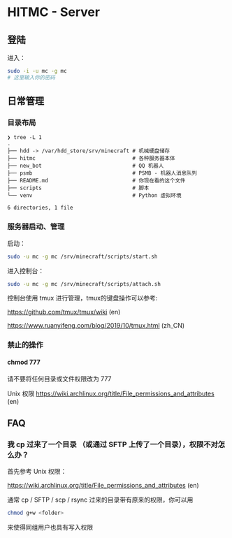 # HITMC - Server

## 登陆

进入：

```zsh
sudo -i -u mc -g mc
# 这里输入你的密码
```


## 日常管理

### 目录布局

```
❯ tree -L 1
.
├── hdd -> /var/hdd_store/srv/minecraft # 机械硬盘储存
├── hitmc                               # 各种服务器本体
├── new_bot                             # QQ 机器人
├── psmb                                # PSMB - 机器人消息队列
├── README.md                           # 你现在看的这个文件
├── scripts                             # 脚本
└── venv                                # Python 虚拟环境

6 directories, 1 file
```


### 服务器启动、管理

启动：

```zsh
sudo -u mc -g mc /srv/minecraft/scripts/start.sh
```

进入控制台：

```zsh
sudo -u mc -g mc /srv/minecraft/scripts/attach.sh
```


控制台使用 tmux 进行管理，tmux的键盘操作可以参考:

https://github.com/tmux/tmux/wiki (en)

https://www.ruanyifeng.com/blog/2019/10/tmux.html (zh_CN)

### 禁止的操作

#### chmod 777

请不要将任何目录或文件权限改为 777


Unix 权限 https://wiki.archlinux.org/title/File_permissions_and_attributes (en)

## FAQ


### 我 cp 过来了一个目录 （或通过 SFTP 上传了一个目录），权限不对怎么办？

首先参考 Unix 权限：

https://wiki.archlinux.org/title/File_permissions_and_attributes (en)


通常 cp / SFTP / scp / rsync 过来的目录带有原来的权限，你可以用

```zsh
chmod g+w <folder>
```

来使得同组用户也具有写入权限

